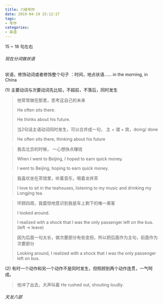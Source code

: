 ```yaml
---
title: 六级写作
date: 2019-04-19 15:12:17
tags:
- 写作
categories:
- 英语
---
```


15 ~ 18 句左右



###### 现在分词做状语

状语，修饰动词或者修饰整个句子 ：时间，地点状语......    in the morning,  in China

(1) 主要动词与次要动词先比较，不超前，不落后，同时发生

> 他常常做在那里，思考这自己的未来
>
> He often sits there.
>
> He thinks about his future.
>
> 当2句话主语动词同时发生，可以合并成一句， 主 + 谓 + 宾，doing/ done
>
> He often sits there, thinking about his future

> 我去北京的时候， 一心想快点赚钱
>
> When I went to Beijing, I hoped to earn quick money.
>
> I went to Beijing, hoping to earn quick money.

> 我喜欢坐在茶馆里，听着音乐，喝着龙井茶
>
> I love to sit in the teahouses, listening to my music and drinking my Longjing tea.

> 环顾四周，我震惊地意识到我是车上剩下的唯一乘客
>
> I looked around.
>
> I realized with a shock that I was the only passenger left on the bus.   (left -> leave)
>
> 因为后面一句太长，做次要部分有些变扭，所以把后面作为主句，前面作为次要部分
>
> Looking around, I realized with a shock that I was the only passenger left on bus.

(2) 有时一个动作和另一个动作不是同时发生，但照顾到两个动作连贯，一气呵成。

> 他冲了出去，大声叫着
> He rushed out, shouting loudly.





###### 天龙八部